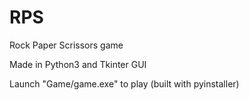 # RPS
Rock Paper Scrissors game

Made in Python3 and Tkinter GUI

Launch "Game/game.exe" to play (built with pyinstaller)
